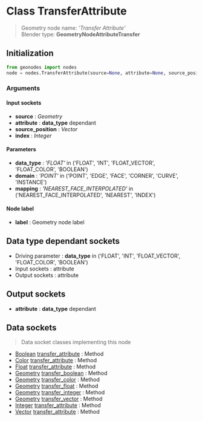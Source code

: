 
# Class TransferAttribute

> Geometry node name: _'Transfer Attribute'_<br>Blender type:  **GeometryNodeAttributeTransfer**

## Initialization


```python
from geonodes import nodes
node = nodes.TransferAttribute(source=None, attribute=None, source_position=None, index=None, data_type='FLOAT', domain='POINT', mapping='NEAREST_FACE_INTERPOLATED', label=None)
```


### Arguments


#### Input sockets



- **source** : _Geometry_
- **attribute** : **data_type** dependant
- **source_position** : _Vector_
- **index** : _Integer_



#### Parameters



- **data_type** : _'FLOAT'_ in ('FLOAT', 'INT', 'FLOAT_VECTOR', 'FLOAT_COLOR', 'BOOLEAN')
- **domain** : _'POINT'_ in ('POINT', 'EDGE', 'FACE', 'CORNER', 'CURVE', 'INSTANCE')
- **mapping** : _'NEAREST_FACE_INTERPOLATED'_ in ('NEAREST_FACE_INTERPOLATED', 'NEAREST', 'INDEX')



#### Node label



- **label** : Geometry node label



## Data type dependant sockets



- Driving parameter : **data_type** in ('FLOAT', 'INT', 'FLOAT_VECTOR', 'FLOAT_COLOR', 'BOOLEAN')
- Input sockets : attribute
- Output sockets : attribute



## Output sockets



- **attribute** : **data_type** dependant



## Data sockets

> Data socket classes implementing this node


- [Boolean](./sockets/Boolean.md) [transfer_attribute](./sockets/Boolean.md#transfer_attribute) : Method
- [Color](./sockets/Color.md) [transfer_attribute](./sockets/Color.md#transfer_attribute) : Method
- [Float](./sockets/Float.md) [transfer_attribute](./sockets/Float.md#transfer_attribute) : Method
- [Geometry](./sockets/Geometry.md) [transfer_boolean](./sockets/Geometry.md#transfer_boolean) : Method
- [Geometry](./sockets/Geometry.md) [transfer_color](./sockets/Geometry.md#transfer_color) : Method
- [Geometry](./sockets/Geometry.md) [transfer_float](./sockets/Geometry.md#transfer_float) : Method
- [Geometry](./sockets/Geometry.md) [transfer_integer](./sockets/Geometry.md#transfer_integer) : Method
- [Geometry](./sockets/Geometry.md) [transfer_vector](./sockets/Geometry.md#transfer_vector) : Method
- [Integer](./sockets/Integer.md) [transfer_attribute](./sockets/Integer.md#transfer_attribute) : Method
- [Vector](./sockets/Vector.md) [transfer_attribute](./sockets/Vector.md#transfer_attribute) : Method


